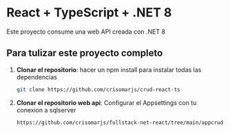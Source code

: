 # React + TypeScript + .NET 8

Este proyecto consume una web API creada con .NET 8

## Para tulizar este proyecto completo 
1. **Clonar el repositorio**:
   hacer un npm install para instalar todas las dependencias
   ```bash
   git clone https://github.com/crisomarjs/crud-react-ts

3. **Clonar el repositorio web api**:
   Configurar el Appsettings con tu conexion a sqlserver
   ```bash
   https://github.com/crisomarjs/fullstack-net-react/tree/main/appcrud
